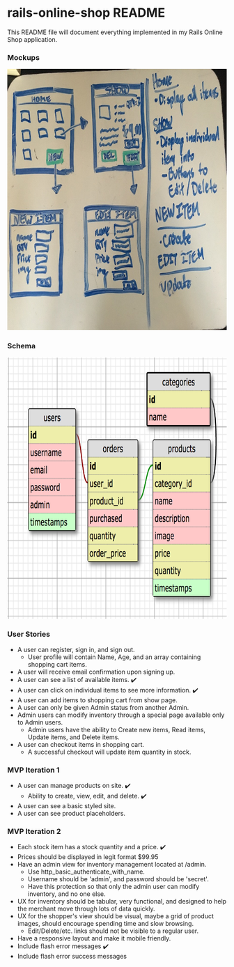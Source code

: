 # rails-online-shop README

This README file will document everything implemented in my Rails Online Shop application.

### Mockups
<img src='./mockup.jpg' alt="mock ups" width="700" height="600">

### Schema
<img src='./schema.png' alt="schema" width="700" height="600">

### User Stories
* A user can register, sign in, and sign out.
  * User profile will contain Name, Age, and an array containing shopping cart items.
* A user will receive email confirmation upon signing up.
* A user can see a list of available items. :heavy_check_mark:
* A user can click on individual items to see more information. :heavy_check_mark:
* A user can add items to shopping cart from show page.
* A user can only be given Admin status from another Admin.
* Admin users can modify inventory through a special page available only to Admin users. 
  * Admin users have the ability to Create new items, Read items, Update items, and Delete items.
* A user can checkout items in shopping cart.
  * A successful checkout will update item quantity in stock.

### MVP Iteration 1
* A user can manage products on site. :heavy_check_mark:
  * Ability to create, view, edit, and delete. :heavy_check_mark:
* A user can see a basic styled site.
* A user can see product placeholders. 

### MVP Iteration 2
* Each stock item has a stock quantity and a price. :heavy_check_mark:
* Prices should be displayed in legit format $99.95
* Have an admin view for inventory management located at /admin.
  * Use http_basic_authenticate_with_name.
  * Username should be 'admin', and password should be 'secret'.
  * Have this protection so that only the admin user can modify inventory, and no one else.
* UX for inventory should be tabular, very functional, and designed to help the merchant move through lots of data quickly.
* UX for the shopper's view should be visual, maybe a grid of product images, should encourage spending time and slow browsing.
  *  Edit/Delete/etc. links should not be visible to a regular user.
* Have a responsive layout and make it mobile friendly.
* Include flash error messages :heavy_check_mark:
* Include flash error success messages